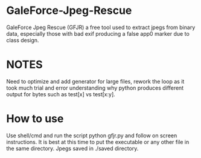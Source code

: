 # GaleForce-Jpeg-Rescue
GaleForce Jpeg Rescue (GFJR) a free tool used to extract jpegs from binary data, especially those with bad exif producing a false app0 marker due to class design.

# NOTES
Need to optimize and add generator for large files, rework the loop as it took much trial and error understanding why python produces different output for bytes such as test[x] vs test[x:y].

# How to use
Use shell/cmd and run the script python gfjr.py and follow on screen instructions. It is best at this time to put the executable or any other file in the same directory. Jpegs saved in ./saved directory.
